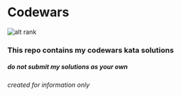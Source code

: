 # Codewars

![alt rank](https://www.codewars.com/users/saintpvul/badges/large)

### This repo contains my codewars kata solutions


##### do not submit my solutions as your own

###### created for information only
